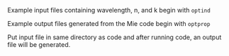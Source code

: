 Example input files containing wavelength, n, and k begin with `optind`

Example output files generated from the Mie code begin with `optprop`

Put input file in same directory as code and after running code, an output file will be generated.
